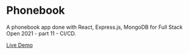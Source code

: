 # Phonebook

A phonebook app done with React, Express.js, MongoDB for Full Stack Open 2021 - part 11 - CI/CD.

[Live Demo](https://phonebook-pipeline.herokuapp.com/)